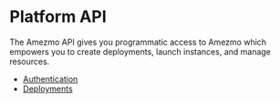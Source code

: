 # Platform API

The Amezmo API gives you programmatic access to Amezmo which empowers you to create deployments,
launch instances, and manage resources.

- [Authentication](/docs/api/authentication)
- [Deployments](/docs/api/deployments)
